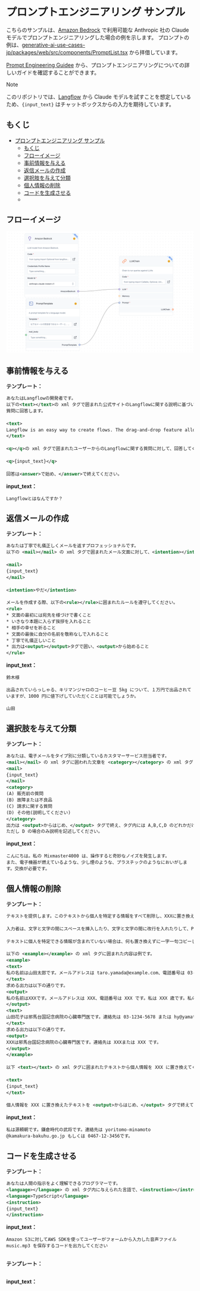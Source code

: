 # プロンプトエンジニアリング サンプル

こちらのサンプルは、[Amazon Bedrock](https://aws.amazon.com/jp/bedrock/?gclid=CjwKCAiA0PuuBhBsEiwAS7fsNW-hGK29vXE1lnYK9YASt7TXiklI_RR7qF6vzAF4n-1tWC0WjzgU-hoC_z8QAvD_BwE&trk=07e11748-d254-4d68-b9eb-c40a095bfc9d&sc_channel=ps&ef_id=CjwKCAiA0PuuBhBsEiwAS7fsNW-hGK29vXE1lnYK9YASt7TXiklI_RR7qF6vzAF4n-1tWC0WjzgU-hoC_z8QAvD_BwE:G:s&s_kwcid=AL!4422!3!692062154777!e!!g!!amazon%20bedrock!21048268287!157173579577) で利用可能な Anthropic 社の Claude モデルでプロンプトエンジニアリングした場合の例を示します。
プロンプトの例は、[generative-ai-use-cases-jp/packages/web/src/components/PromptList.tsx](https://github.com/aws-samples/generative-ai-use-cases-jp/blob/03a2f7f31af1f334c7968e362f3b6b6751471a75/packages/web/src/components/PromptList.tsx) から拝借しています。

[Prompt Engineering Guidee](https://www.promptingguide.ai/jp) から、プロンプトエンジニアリングについての詳しいガイドを確認することができます。

> [!NOTE]
> このリポジトリでは、[Langflow](https://www.langflow.org/) から Claude モデルを試すことを想定しているため、`{input_text}` はチャットボックスからの入力を期待しています。

## もくじ

- [プロンプトエンジニアリング サンプル](#プロンプトエンジニアリング-サンプル)
  - [もくじ](#もくじ)
  - [フローイメージ](#フローイメージ)
  - [事前情報を与える](#事前情報を与える)
  - [返信メールの作成](#返信メールの作成)
  - [選択肢を与えて分類](#選択肢を与えて分類)
  - [個人情報の削除](#個人情報の削除)
  - [コードを生成させる](#コードを生成させる)
  - [](#)

## フローイメージ
![alt text](image.png)

## 事前情報を与える

**テンプレート：**

```xml
あなたはLangflowの開発者です。
以下の<text></text>の xml タグで囲まれた公式サイトのLangflowに関する説明に基づいて
質問に回答します。

<text>
Langflow is an easy way to create flows. The drag-and-drop feature allows quick and effortless experimentation, while the built-in chat interface facilitates real-time interaction. It provides options to edit prompt parameters, create chains and agents, track thought processes, and export flows.
</text>

<q></q>の xml タグで囲まれたユーザーからのLangflowに関する質問に対して、回答してください。

<q>{input_text}</q>

回答は<answer>で始め、</answer>で終えてください。
```

**input_text：**

```
Langflowとはなんですか？
```

## 返信メールの作成

**テンプレート：**

```xml
あなたは丁寧で礼儀正しくメールを返すプロフェッショナルです。
以下の <mail></mail> の xml タグで囲まれたメール文面に対して、<intention></intention> の xml タグで囲まれた内容で返信メールを作成してください。

<mail>
{input_text}
</mail>

<intention>やだ</intention>

メールを作成する際、以下の<rule></rule>に囲まれたルールを遵守してください。
<rule>
* 文面の最初には宛先を様づけで書くこと
* いきなり本題に入らず挨拶を入れること
* 相手の幸せを祈ること
* 文面の最後に自分の名前を敬称なしで入れること
* 丁寧で礼儀正しいこと
* 出力は<output></output>タグで囲い、<output>から始めること
</rule>
```

**input_text：**

```
鈴木様

出品されていらっしゃる、キリマンジャロのコーヒー豆 5kg について、１万円で出品されていますが、1000 円に値下げしていただくことは可能でしょうか。

山田
```

## 選択肢を与えて分類

**テンプレート：**

```xml
あなたは、電子メールをタイプ別に分類しているカスタマーサービス担当者です。
<mail></mail> の xml タグに囲われた文章を <category></category> の xml タグに囲われたカテゴリーに分類してください。
<mail>
{input_text}
</mail>
<category>
(A) 販売前の質問
(B) 故障または不良品
(C) 請求に関する質問
(D) その他(説明してください)
</category>
出力は <output>からはじめ、</output> タグで終え、タグ内には A,B,C,D のどれかだけを記述してください。
ただし D の場合のみ説明を記述してください。

```

**input_text：**

```
こんにちは。私の Mixmaster4000 は、操作すると奇妙なノイズを発生します。
また、電子機器が燃えているような、少し煙のような、プラスチックのようなにおいがします。交換が必要です。
```

## 個人情報の削除

**テンプレート：**

```xml
テキストを提供します。このテキストから個人を特定する情報をすべて削除し、XXXに置き換えたい。名前、電話番号、自宅や電子メールアドレスなどのPIIをXXXに置き換えることは非常に重要です。

入力者は、文字と文字の間にスペースを挿入したり、文字と文字の間に改行を入れたりして、PIIを偽装しようとするかもしれません。

テキストに個人を特定できる情報が含まれていない場合は、何も置き換えずに一字一句コピーしてください。

以下の <example></example> の xml タグに囲まれた内容は例です。
<example>
<text>
私の名前は山田太郎です。メールアドレスは taro.yamada@example.com、電話番号は 03-9876-5432 です。年齢は 43 歳です。私のアカウント ID は 12345678 です。
</text>
求める出力は以下の通りです。
<output>
私の名前はXXXです。メールアドレスは XXX、電話番号は XXX です。私は XXX 歳です。私のアカウント ID は XXX です。
</output>
<text>
山田花子は邪馬台国記念病院の心臓専門医です。連絡先は 03-1234-5678 または hy@yamataikoku-kinenbyoin.com です。
</text>
求める出力は以下の通りです。
<output>
XXXは邪馬台国記念病院の心臓専門医です。連絡先は XXXまたは XXX です。
</output>
</example>

以下 <text></text> の xml タグに囲まれたテキストから個人情報を XXX に置き換えてください。

<text>
{input_text}
</text>

個人情報を XXX に置き換えたテキストを <output>からはじめ、</output> タグで終えて出力してください。
```

**input_text：**

```
私は源頼朝です。鎌倉時代の武将です。連絡先は yoritomo-minamoto
@kamakura-bakuhu.go.jp もしくは 0467-12-3456です。
```


## コードを生成させる

**テンプレート：**

```xml
あなたは人間の指示をよく理解できるプログラマーです。
<language></language> の xml タグ内に与えられた言語で、<instruction></instruction> の指示に沿ってコードを出力してください。
<language>TypeScript</language>
<instruction>
{input_text}
</instruction>
```

**input_text：**

```
Amazon S3に対してAWS SDKを使ってユーザーがフォームから入力した音声ファイル music.mp3 を保存するコードを出力してください
```

## 

**テンプレート：**

```xml

```

**input_text：**

```

```
